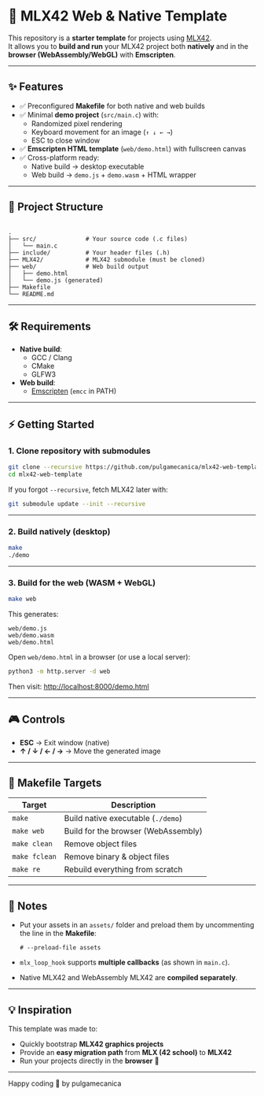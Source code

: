 # 🚀 MLX42 Web & Native Template

This repository is a **starter template** for projects using [MLX42](https://github.com/codam-coding-college/MLX42).  
It allows you to **build and run** your MLX42 project both **natively** and in the **browser (WebAssembly/WebGL)** with **Emscripten**.

---

## ✨ Features

- ✅ Preconfigured **Makefile** for both native and web builds  
- ✅ Minimal **demo project** (`src/main.c`) with:
  - Randomized pixel rendering  
  - Keyboard movement for an image (`↑ ↓ ← →`)  
  - ESC to close window  
- ✅ **Emscripten HTML template** (`web/demo.html`) with fullscreen canvas  
- ✅ Cross-platform ready:  
  - Native build → desktop executable  
  - Web build → `demo.js` + `demo.wasm` + HTML wrapper  

---

## 📂 Project Structure

```

.
├── src/              # Your source code (.c files)
│   └── main.c
├── include/          # Your header files (.h)
├── MLX42/            # MLX42 submodule (must be cloned)
├── web/              # Web build output
│   ├── demo.html
│   └── demo.js (generated)
├── Makefile
└── README.md

````

---

## 🛠️ Requirements

- **Native build**:
  - GCC / Clang
  - CMake
  - GLFW3
- **Web build**:
  - [Emscripten](https://emscripten.org/docs/getting_started/downloads.html) (`emcc` in PATH)

---

## ⚡ Getting Started

### 1. Clone repository with submodules
```bash
git clone --recursive https://github.com/pulgamecanica/mlx42-web-template.git
cd mlx42-web-template
````

If you forgot `--recursive`, fetch MLX42 later with:

```bash
git submodule update --init --recursive
```

---

### 2. Build natively (desktop)

```bash
make
./demo
```

---

### 3. Build for the web (WASM + WebGL)

```bash
make web
```

This generates:

```
web/demo.js
web/demo.wasm
web/demo.html
```

Open `web/demo.html` in a browser (or use a local server):

```bash
python3 -m http.server -d web
```

Then visit: [http://localhost:8000/demo.html](http://localhost:8000/demo.html)

---

## 🎮 Controls

* **ESC** → Exit window (native)
* **↑ / ↓ / ← / →** → Move the generated image

---

## 🔧 Makefile Targets

| Target        | Description                         |
| ------------- | ----------------------------------- |
| `make`        | Build native executable (`./demo`)  |
| `make web`    | Build for the browser (WebAssembly) |
| `make clean`  | Remove object files                 |
| `make fclean` | Remove binary & object files        |
| `make re`     | Rebuild everything from scratch     |

---

## 📖 Notes

* Put your assets in an `assets/` folder and preload them by uncommenting the line in the **Makefile**:

  ```make
  # --preload-file assets
  ```
* `mlx_loop_hook` supports **multiple callbacks** (as shown in `main.c`).
* Native MLX42 and WebAssembly MLX42 are **compiled separately**.

---

## 💡 Inspiration

This template was made to:

* Quickly bootstrap **MLX42 graphics projects**
* Provide an **easy migration path** from **MLX (42 school)** to **MLX42**
* Run your projects directly in the **browser** 🚀

---

Happy coding 🎉 by pulgamecanica

